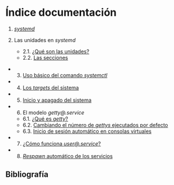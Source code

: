 
# Índice documentación

1. [_systemd_](https://github.com/adriisotuu/)

2. Las unidades en _systemd_
	* 2.1. [¿Qué son las unidades?](https://github.com/adriisotuu/)
	* 2.2. [Las secciones](https://github.com/adriisotuu/)

* 3. [Uso básico del comando _systemctl_](https://github.com/adriisotuu/)

* 4. [Los _targets_ del sistema](https://github.com/adriisotuu/)

* 5. [Inicio y apagado del sistema](https://github.com/adriisotuu/)

* 6. El modelo _getty@.service_
	* 6.1. [¿Qué es _getty_?](https://github.com/adriisotuu/)
	* 6.2. [Cambiando el número de _gettys_ ejecutados por defecto](https://github.com/adriisotuu/)
	* 6.3. [Inicio de sesión automático en consolas virtuales](https://github.com/adriisotuu/)

* 7. [¿Cómo funciona _user@.service_?](https://github.com/adriisotuu/)

* 8. [_Respawn_ automático de los servicios](https://github.com/adriisotuu/)


## Bibliografía



